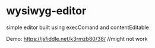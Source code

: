 # wysiwyg-editor
simple editor built using execComand and contentEditable 

Demo: https://jsfiddle.net/k3rmzb80/38/  //might not work
